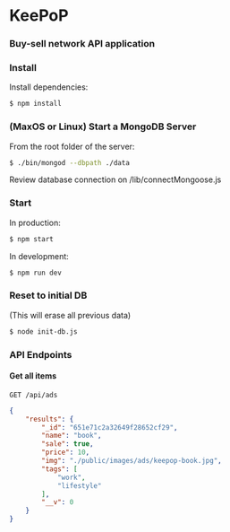 # KeePoP
### Buy-sell network API application

### Install

Install dependencies:

```sh
$ npm install
```

### (MaxOS or Linux) Start a MongoDB Server

From the root folder of the server:

```sh
$ ./bin/mongod --dbpath ./data
```

Review database connection on /lib/connectMongoose.js

### Start

In production:

```sh
$ npm start
```

In development:

```sh
$ npm run dev
```

### Reset to initial DB
(This will erase all previous data)

```sh
$ node init-db.js
```

### API Endpoints

#### Get all items

```http
GET /api/ads
```

```json
{
    "results": {
        "_id": "651e71c2a32649f28652cf29",
        "name": "book",
        "sale": true,
        "price": 10,
        "img": "./public/images/ads/keepop-book.jpg",
        "tags": [
            "work",
            "lifestyle"
        ],
        "__v": 0
    }
}
```